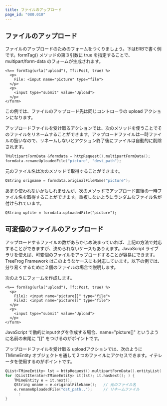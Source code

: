 ```yaml
---
title: ファイルのアップロード
page_id: "080.010"
---
```


## ファイルのアップロード

ファイルのアップロードのためのフォームをつくりましょう。下はERBで書く例です。formTag() メソッドの第３引数に true を指定することで、 multipart/form-data のフォームが生成されます。

```
<%== formTag(urla("upload"), Tf::Post, true) %>
  <p>
    File: <input name="picture" type="file">
  </p>
  <p> 
    <input type="submit" value="Upload">
  </p>
</form>
```
 
この例では、ファイルのアップロード先は同じコントローラの upload アクションになります。

アップロードファイルを受け取るアクションでは、次のメソッドを使うことでそのファイルをリネームすることができます。アップロードファイルは一時ファイルの扱いなので、リネームしないとアクション終了後にファイルは自動的に削除されます。

```c++
TMultipartFormData &formdata = httpRequest().multipartFormData();
formdata.renameUploadedFile("picture", "dest_path");
```

元のファイル名は次のメソッドで取得することができます。

```c++
QString origname = formdata.originalFileName("picture");
```

あまり使われないかもしれませんが、次のメソッドでアップロード直後の一時ファイル名を取得することができます。重複しないようにランダムなファイル名が付けられています。

```
QString upfile = formdata.uploadedFile("picture");
``` 

## 可変個のファイルのアップロード

アップロードするファイルの数があらかじめ決まっていれば、上記の方法で対応することができますが、決められないケースもありえます。JavaScript ライブラリを使えば、可変個のファイルをアップロードすることが容易にできます。<br>
TreeFrog Framework はこのようなケースにも対応しています。以下の例では、分り易くするために２個のファイルの場合で説明します。

次のようにフォームを作成します。

```
<%== formTag(urla("upload"), Tf::Post, true) %>
  <p>
    File1: <input name="picture[]" type="file">
    File2: <input name="picture[]" type="file">
  </p>
  <p> 
    <input type="submit" value="Upload">
  </p>
</form>
```

JavaScript で動的にinputタグを作成する場合、name="picture[]" というように名前の末尾に "[]" をつけるのがポイントです。

アップロードファイルを受け取る uploadアクションでは、次のように TMimeEntity オブジェクトを通して２つのファイルにアクセスできます。イテレータを使用するのがポイントです。

```c++
QList<TMimeEntity> lst = httpRequest().multipartFormData().entityList( "picture[]" );
for (QListIterator<TMimeEntity> it(lst); it.hasNext(); ) {
    TMimeEntity e = it.next();
    QString oname = e.originalFileName();   // 元のファイル名
    e.renameUploadedFile("dst_path..");     // リネームファイル
      :
}
```